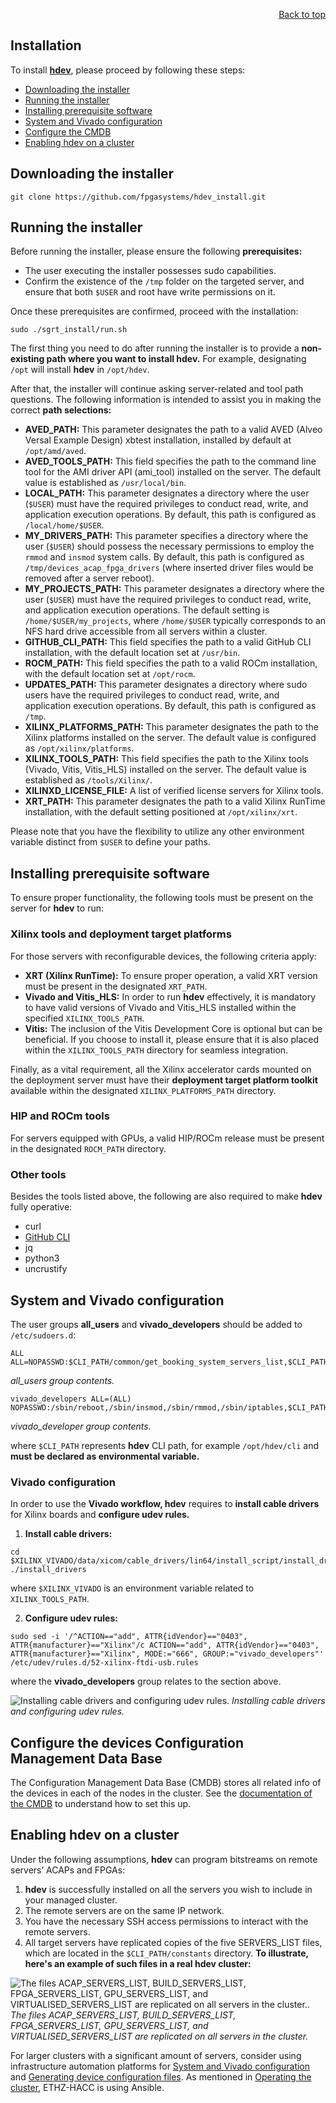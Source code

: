 <div id="readme" class="Box-body readme blob js-code-block-container">
<article class="markdown-body entry-content p-3 p-md-6" itemprop="text">
<p align="right">
<a href="/?tab=readme-ov-file#--hacc-development">Back to top</a>
</p>

# Installation

To install **[hdev](https://github.com/fpgasystems/hdev)**, please proceed by following these steps:

* [Downloading the installer](#downloading-the-installer)
* [Running the installer](#running-the-installer)
* [Installing prerequisite software](#installing-prerequisite-software)
* [System and Vivado configuration](#system-and-vivado-configuration)
* [Configure the CMDB](#configure-the-devices-configuration-management-data-base)
* [Enabling hdev on a cluster](#enabling-hdev-on-a-cluster)

## Downloading the installer
```
git clone https://github.com/fpgasystems/hdev_install.git
```

## Running the installer
Before running the installer, please ensure the following **prerequisites:**

* The user executing the installer possesses sudo capabilities.
* Confirm the existence of the `/tmp` folder on the targeted server, and ensure that both `$USER` and root have write permissions on it.

Once these prerequisites are confirmed, proceed with the installation:

```
sudo ./sgrt_install/run.sh
```

The first thing you need to do after running the installer is to provide a **non-existing path where you want to install hdev.** For example, designating `/opt` will install **hdev** in `/opt/hdev`. 

After that, the installer will continue asking server-related and tool path questions. The following information is intended to assist you in making the correct **path selections:**

<!-- There are 14 - SERVER_LIST = 14 - 4 = 10 variables with dialogs as in run.sh -->
* **AVED_PATH:** This parameter designates the path to a valid AVED (Alveo Versal Example Design) xbtest installation, installed by default at `/opt/amd/aved`.
* **AVED_TOOLS_PATH:** This field specifies the path to the command line tool for the AMI driver API (ami_tool) installed on the server. The default value is established as `/usr/local/bin`.
* **LOCAL_PATH:** This parameter designates a directory where the user (`$USER`) must have the required privileges to conduct read, write, and application execution operations. By default, this path is configured as `/local/home/$USER`.
* **MY_DRIVERS_PATH:** This parameter specifies a directory where the user (`$USER`) should possess the necessary permissions to employ the `rmmod` and `insmod` system calls. By default, this path is configured as `/tmp/devices_acap_fpga_drivers` (where inserted driver files would be removed after a server reboot).
* **MY_PROJECTS_PATH:** This parameter designates a directory where the user (`$USER`) must have the required privileges to conduct read, write, and application execution operations. The default setting is `/home/$USER/my_projects`, where `/home/$USER` typically corresponds to an NFS hard drive accessible from all servers within a cluster.
* **GITHUB_CLI_PATH:** This field specifies the path to a valid GitHub CLI installation, with the default location set at `/usr/bin`.
* **ROCM_PATH:** This field specifies the path to a valid ROCm installation, with the default location set at `/opt/rocm`.
* **UPDATES_PATH:** This parameter designates a directory where sudo users have the required privileges to conduct read, write, and application execution operations. By default, this path is configured as `/tmp`.
* **XILINX_PLATFORMS_PATH:** This parameter designates the path to the Xilinx platforms installed on the server. The default value is configured as `/opt/xilinx/platforms`.
* **XILINX_TOOLS_PATH:** This field specifies the path to the Xilinx tools (Vivado, Vitis, Vitis\_HLS) installed on the server. The default value is established as `/tools/Xilinx/`.
* **XILINXD_LICENSE_FILE:** A list of verified license servers for Xilinx tools.
* **XRT_PATH:** This parameter designates the path to a valid Xilinx RunTime installation, with the default setting positioned at `/opt/xilinx/xrt`.

Please note that you have the flexibility to utilize any other environment variable distinct from `$USER` to define your paths.

## Installing prerequisite software

To ensure proper functionality, the following tools must be present on the server for **hdev** to run:

### Xilinx tools and deployment target platforms
For those servers with reconfigurable devices, the following criteria apply:

* **XRT (Xilinx RunTime):** To ensure proper operation, a valid XRT version must be present in the designated `XRT_PATH`. 
* **Vivado and Vitis_HLS:**  In order to run **hdev** effectively, it is mandatory to have valid versions of Vivado and Vitis_HLS installed within the specified `XILINX_TOOLS_PATH`.
* **Vitis:** The inclusion of the Vitis Development Core is optional but can be beneficial. If you choose to install it, please ensure that it is also placed within the `XILINX_TOOLS_PATH` directory for seamless integration.

Finally, as a vital requirement, all the Xilinx accelerator cards mounted on the deployment server must have their **deployment target platform toolkit** available within the designated `XILINX_PLATFORMS_PATH` directory.

### HIP and ROCm tools
For servers equipped with GPUs, a valid HIP/ROCm release must be present in the designated `ROCM_PATH` directory.

### Other tools
Besides the tools listed above, the following are also required to make **hdev** fully operative: <!-- This should match the PACKAGES vector in run.sh -->

* curl
* [GitHub CLI](https://cli.github.com) 
* jq
* python3
* uncrustify
<!-- * iperf
* [MPICH](https://www.mpich.org) -->

## System and Vivado configuration

The user groups **all_users** and **vivado_developers** should be added to `/etc/sudoers.d`:

```
ALL ALL=NOPASSWD:$CLI_PATH/common/get_booking_system_servers_list,$CLI_PATH/program/vitis,$CLI_PATH/program/revert
```
*all_users group contents.*

```
vivado_developers ALL=(ALL) NOPASSWD:/sbin/reboot,/sbin/insmod,/sbin/rmmod,/sbin/iptables,$CLI_PATH/program/fpga_chmod,$CLI_PATH/program/pci_hot_plug,$CLI_PATH/program/vivado,$CLI_PATH/program/rescan,/usr/sbin/modprobe,$CLI_PATH/set/write
```
*vivado_developer group contents.*

where `$CLI_PATH` represents **hdev** CLI path, for example `/opt/hdev/cli` and **must be declared as environmental variable.**

### Vivado configuration
In order to use the **Vivado workflow, hdev** requires to **install cable drivers** for Xilinx boards and **configure udev rules.**

1. **Install cable drivers:** 
```
cd $XILINX_VIVADO/data/xicom/cable_drivers/lin64/install_script/install_drivers/
./install_drivers
```
where `$XILINX_VIVADO` is an environment variable related to `XILINX_TOOLS_PATH`.

2. **Configure udev rules:** 
```
sudo sed -i '/^ACTION=="add", ATTR{idVendor}=="0403", ATTR{manufacturer}=="Xilinx"/c ACTION=="add", ATTR{idVendor}=="0403", ATTR{manufacturer}=="Xilinx", MODE:="666", GROUP:="vivado_developers"' /etc/udev/rules.d/52-xilinx-ftdi-usb.rules
```
where the **vivado_developers** group relates to the section above.

![Installing cable drivers and configuring udev rules.](./images/udev-rules.png "Installing cable drivers and configuring udev rules.")
*Installing cable drivers and configuring udev rules.*

## Configure the devices Configuration Management Data Base
The Configuration Management Data Base (CMDB) stores all related info of the devices in each of the nodes in the cluster. See the [documentation of the CMDB](./cmdb-structure.md) to understand how to set this up.

## Enabling hdev on a cluster
Under the following assumptions, **hdev** can program bitstreams on remote servers’ ACAPs and FPGAs:

1. **hdev** is successfully installed on all the servers you wish to include in your managed cluster.
2. The remote servers are on the same IP network.
3. You have the necessary SSH access permissions to interact with the remote servers.
4. All target servers have replicated copies of the five SERVERS_LIST files, which are located in the `$CLI_PATH/constants` directory. **To illustrate, here's an example of such files in a real hdev cluster:**

![The files ACAP_SERVERS_LIST, BUILD_SERVERS_LIST, FPGA_SERVERS_LIST, GPU_SERVERS_LIST, and VIRTUALISED_SERVERS_LIST are replicated on all servers in the cluster..](./images/SERVER_LISTS.png "The files ACAP_SERVERS_LIST, BUILD_SERVERS_LIST, FPGA_SERVERS_LIST, GPU_SERVERS_LIST, and VIRTUALIZED_SERVERS_LIST are replicated on all servers in the cluster..")
*The files ACAP_SERVERS_LIST, BUILD_SERVERS_LIST, FPGA_SERVERS_LIST, GPU_SERVERS_LIST, and VIRTUALISED_SERVERS_LIST are replicated on all servers in the cluster.*

For larger clusters with a significant amount of servers, consider using infrastructure automation platforms for [System and Vivado configuration](#system-and-vivado-configuration) and [Generating device configuration files](#generating-device-configuration-files). As mentioned in [Operating the cluster](https://github.com/fpgasystems/hacc/blob/main/docs/operating-the-cluster.md#operating-the-cluster), ETHZ-HACC is using Ansible.

<!-- # License

[![License: MIT](https://img.shields.io/badge/License-MIT-yellow.svg)](https://opensource.org/licenses/MIT)
